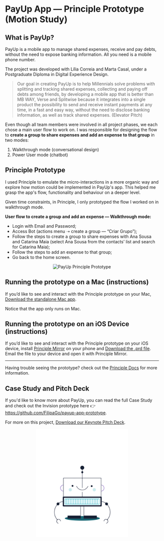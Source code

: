 # PayUp App — Principle Prototype (Motion Study)

## What is PayUp?

PayUp is a mobile app to manage shared expenses, receive and pay debts, without the need to expose banking information. All you need is a mobile phone number.

The project was developed with Lília Correia and Marta Casal, under a Postgraduate Diploma in Digital Experience Design.

> Our goal in creating PayUp is to help Millennials solve problems with splitting and tracking shared expenses, collecting and paying off debts among friends, by developing a mobile app that is better than MB WAY, Verse and Splitwise because it integrates into a single product the possibility to send and receive instant payments at any time, in a fast and easy way, without the need to disclose banking information, as well as track shared expenses. (Elevator Pitch)

Even though all team members were involved in all project phases, we each chose a main user flow to work on. I was responsible for designing the flow to **create a group to share expenses and add an expense to that group** in two modes:

1. Walkthrough mode (conversational design)
2. Power User mode (chatbot)

## Principle Prototype

I used Principle to emulate the micro-interactions in a more organic way and explore how motion could be implemented in PayUp's app. This helped me grasp the app's flow, functionality and behaviour on a deeper level.

Given time constraints, in Principle, I only prototyped the flow I worked on in walkthrough mode.

**User flow to create a group and add an expense — Walkthrough mode:**

*	Login with Email and Password;
*	Access Bot (actions menu ➝ create a group — “Criar Grupo”);
*	Follow the steps to create a group to share expenses with Ana Sousa and Catarina Maia (select Ana Sousa from the contacts’ list and search for Catarina Maia);
*	Follow the steps to add an expense to that group;
* Go back to the home screen.

<p align="center">
<img src="https://github.com/FilipaGo/payup-app-prototype-principle/raw/master/_images_readme/payup_demo.gif" alt="PayUp Principle Prototype" width="250"/>
</p>

## Running the prototype on a Mac (instructions)
If you’d like to see and interact with the Principle prototype on your Mac, [Download the standalone Mac app](https://github.com/FilipaGo/payup-app-prototype-principle/raw/master/09_bot-walkthrough.zip).

Notice that the app only runs on Mac.

## Running the prototype on an iOS Device (instructions)
If you’d like to see and interact with the Principle prototype on your iOS device, install [Principle Mirror](https://itunes.apple.com/us/app/principle-mirror-ui-design/id991911319?ls=1&mt=8) on your phone and [Download the .prd file](https://github.com/FilipaGo/payup-app-prototype-principle/raw/master/09_bot-walkthrough.prd). Email the file to your device and open it with Principle Mirror.

***

Having trouble seeing the prototype? check out the [Principle Docs](http://principleformac.com/docs.html#sharing) for more information.

## Case Study and Pitch Deck

If you'd like to know more about PayUp, you can read the full Case Study and check out the Invision prototype here 👉 https://github.com/FilipaGo/payup-app-prototype.

For more on this project, [Download our Keynote Pitch Deck](https://github.com/FilipaGo/payup-app-prototype-principle/raw/master/_docs_readme/pitch_deck.zip).

<p align="center">
<img src="https://raw.githubusercontent.com/FilipaGo/payup-app-prototype-principle/master/_images_readme/payup-bot.gif" alt="PayUp Bot jumping up and down animation" width="300">
</p>
